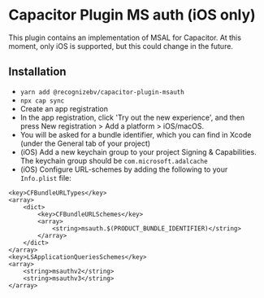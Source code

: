 # Capacitor Plugin MS auth (iOS only)
This plugin contains an implementation of MSAL for Capacitor. At this moment, only iOS is supported, but this could change in the future.

## Installation
* `yarn add @recognizebv/capacitor-plugin-msauth`
* `npx cap sync`
* Create an app registration
* In the app registration, click 'Try out the new experience', and then press New registration > Add a platform > iOS/macOS.
* You will be asked for a bundle identifier, which you can find in Xcode (under the General tab of your project)
* (iOS) Add a new keychain group to your project Signing & Capabilities. The keychain group should be `com.microsoft.adalcache`
* (iOS) Configure URL-schemes by adding the following to your `Info.plist` file:
```
<key>CFBundleURLTypes</key>
<array>
    <dict>
        <key>CFBundleURLSchemes</key>
        <array>
            <string>msauth.$(PRODUCT_BUNDLE_IDENTIFIER)</string>
        </array>
    </dict>
</array>
<key>LSApplicationQueriesSchemes</key>
<array>
    <string>msauthv2</string>
    <string>msauthv3</string>
</array>
```
